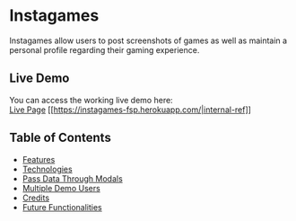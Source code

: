 # Instagames

Instagames allow users to post screenshots of games as well as maintain a personal profile regarding their gaming experience.

## Live Demo
You can access the working live demo here: <br>
[Live Page](https://instagames-fsp.herokuapp.com/)
[[https://instagames-fsp.herokuapp.com/|internal-ref]]


## Table of Contents
  * [Features]()
  * [Technologies]()
  * [Pass Data Through Modals]()
  * [Multiple Demo Users]()
  * [Credits]()
  * [Future Functionalities]()